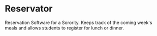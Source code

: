 Reservator
==========

Reservation Software for a Sorority. Keeps track of the coming week's meals and allows students to register for lunch or dinner.
